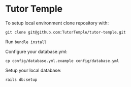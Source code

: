 # Tutor Temple

To setup local environment clone repository with:

`git clone git@github.com:TutorTemple/tutor-temple.git`

Run `bundle install`

Configure your database.yml:

`cp config/database.yml.example config/database.yml`

Setup your local database:

`rails db:setup`
